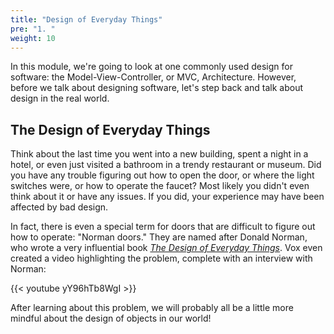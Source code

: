 ```yaml
---
title: "Design of Everyday Things"
pre: "1. "
weight: 10
---
```


In this module, we're going to look at one commonly used design for software: the Model-View-Controller, or MVC, Architecture. However, before we talk about designing software, let's step back and talk about design in the real world. 

## The Design of Everyday Things

Think about the last time you went into a new building, spent a night in a hotel, or even just visited a bathroom in a trendy restaurant or museum. Did you have any trouble figuring out how to open the door, or where the light switches were, or how to operate the faucet? Most likely you didn't even think about it or have any issues. If you did, your experience may have been affected by bad design. 

In fact, there is even a special term for doors that are difficult to figure out how to operate: "Norman doors." They are named after Donald Norman, who wrote a very influential book [_The Design of Everyday Things_](https://en.wikipedia.org/wiki/The_Design_of_Everyday_Things). Vox even created a video highlighting the problem, complete with an interview with Norman:

{{< youtube yY96hTb8WgI  >}}

After learning about this problem, we will probably all be a little more mindful about the design of objects in our world!